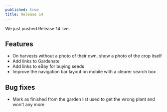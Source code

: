 ```yaml
---
published: true
title: Release 14
---
```


We just pushed Release 14 live. 


## Features
* On harvests without a photo of their own, show a photo of the crop itself
* Add links to Gardenate
* Add links to eBay for buying seeds
* Improve the navigation bar layout on mobile with a clearer search box

## Bug fixes
* Mark as finished from the garden list used to get the wrong plant and won't any more
